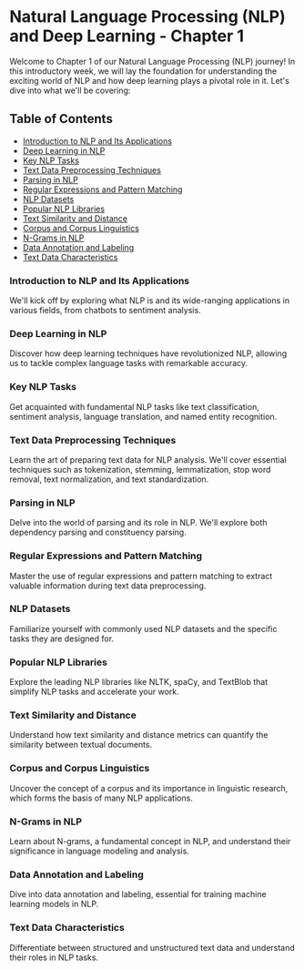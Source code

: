 # Natural Language Processing (NLP) and Deep Learning - Chapter 1

Welcome to Chapter 1 of our Natural Language Processing (NLP) journey! In this introductory week, we will lay the foundation for understanding the exciting world of NLP and how deep learning plays a pivotal role in it. Let's dive into what we'll be covering:

## Table of Contents
- [Introduction to NLP and Its Applications](#introduction-to-nlp-and-its-applications)
- [Deep Learning in NLP](#deep-learning-in-nlp)
- [Key NLP Tasks](#key-nlp-tasks)
- [Text Data Preprocessing Techniques](#text-data-preprocessing-techniques)
- [Parsing in NLP](#parsing-in-nlp)
- [Regular Expressions and Pattern Matching](#regular-expressions-and-pattern-matching)
- [NLP Datasets](#nlp-datasets)
- [Popular NLP Libraries](#popular-nlp-libraries)
- [Text Similarity and Distance](#text-similarity-and-distance)
- [Corpus and Corpus Linguistics](#corpus-and-corpus-linguistics)
- [N-Grams in NLP](#n-grams-in-nlp)
- [Data Annotation and Labeling](#data-annotation-and-labeling)
- [Text Data Characteristics](#text-data-characteristics)

### Introduction to NLP and Its Applications
We'll kick off by exploring what NLP is and its wide-ranging applications in various fields, from chatbots to sentiment analysis.

### Deep Learning in NLP
Discover how deep learning techniques have revolutionized NLP, allowing us to tackle complex language tasks with remarkable accuracy.

### Key NLP Tasks
Get acquainted with fundamental NLP tasks like text classification, sentiment analysis, language translation, and named entity recognition.

### Text Data Preprocessing Techniques
Learn the art of preparing text data for NLP analysis. We'll cover essential techniques such as tokenization, stemming, lemmatization, stop word removal, text normalization, and text standardization.

### Parsing in NLP
Delve into the world of parsing and its role in NLP. We'll explore both dependency parsing and constituency parsing.

### Regular Expressions and Pattern Matching
Master the use of regular expressions and pattern matching to extract valuable information during text data preprocessing.

### NLP Datasets
Familiarize yourself with commonly used NLP datasets and the specific tasks they are designed for.

### Popular NLP Libraries
Explore the leading NLP libraries like NLTK, spaCy, and TextBlob that simplify NLP tasks and accelerate your work.

### Text Similarity and Distance
Understand how text similarity and distance metrics can quantify the similarity between textual documents.

### Corpus and Corpus Linguistics
Uncover the concept of a corpus and its importance in linguistic research, which forms the basis of many NLP applications.

### N-Grams in NLP
Learn about N-grams, a fundamental concept in NLP, and understand their significance in language modeling and analysis.

### Data Annotation and Labeling
Dive into data annotation and labeling, essential for training machine learning models in NLP.

### Text Data Characteristics
Differentiate between structured and unstructured text data and understand their roles in NLP tasks.
